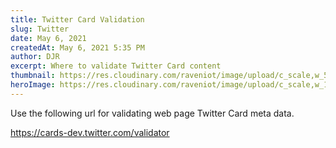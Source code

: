 ```yaml
---
title: Twitter Card Validation
slug: Twitter
date: May 6, 2021
createdAt: May 6, 2021 5:35 PM
author: DJR
excerpt: Where to validate Twitter Card content
thumbnail: https://res.cloudinary.com/raveniot/image/upload/c_scale,w_500/v1620350764/Tech-Images/FutureTech01_ryl0wf.jpg
heroImage: https://res.cloudinary.com/raveniot/image/upload/c_scale,w_1000/v1620350691/Tech-Images/technology01_ervo6y.jpg
---
```

Use the following url for validating web page Twitter Card meta data.

https://cards-dev.twitter.com/validator
